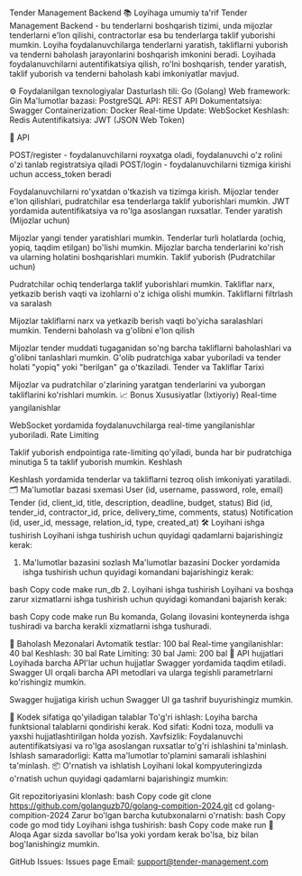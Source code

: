 Tender Management Backend
📚 Loyihaga umumiy ta'rif
Tender Management Backend - bu tenderlarni boshqarish tizimi, unda mijozlar tenderlarni e'lon qilishi, contractorlar esa bu tenderlarga taklif yuborishi mumkin. Loyiha foydalanuvchilarga tenderlarni yaratish, takliflarni yuborish va tenderni baholash jarayonlarini boshqarish imkonini beradi. Loyihada foydalanuvchilarni autentifikatsiya qilish, ro'lni boshqarish, tender yaratish, taklif yuborish va tenderni baholash kabi imkoniyatlar mavjud.

⚙️ Foydalanilgan texnologiyalar
Dasturlash tili: Go (Golang)
Web framework: Gin
Ma'lumotlar bazasi: PostgreSQL
API: REST API
Dokumentatsiya: Swagger
Containerization: Docker
Real-time Update: WebSocket
Keshlash: Redis
Autentifikatsiya: JWT (JSON Web Token)

🚀 API

POST/register - foydalanuvchilarni royxatga oladi, foydalanuvchi o'z rolini o'zi tanlab registratsiya qiladi
POST/login - foydalanuvchilarni tizmiga kirishi uchun access_token beradi

Foydalanuvchilarni ro'yxatdan o'tkazish va tizimga kirish.
Mijozlar tender e'lon qilishlari, pudratchilar esa tenderlarga taklif yuborishlari mumkin.
JWT yordamida autentifikatsiya va ro'lga asoslangan ruxsatlar.
Tender yaratish (Mijozlar uchun)

Mijozlar yangi tender yaratishlari mumkin.
Tenderlar turli holatlarda (ochiq, yopiq, taqdim etilgan) bo'lishi mumkin.
Mijozlar barcha tenderlarini ko'rish va ularning holatini boshqarishlari mumkin.
Taklif yuborish (Pudratchilar uchun)

Pudratchilar ochiq tenderlarga taklif yuborishlari mumkin.
Takliflar narx, yetkazib berish vaqti va izohlarni o'z ichiga olishi mumkin.
Takliflarni filtrlash va saralash

Mijozlar takliflarni narx va yetkazib berish vaqti bo'yicha saralashlari mumkin.
Tenderni baholash va g'olibni e'lon qilish

Mijozlar tender muddati tugaganidan so'ng barcha takliflarni baholashlari va g'olibni tanlashlari mumkin.
G'olib pudratchiga xabar yuboriladi va tender holati "yopiq" yoki "berilgan" ga o'tkaziladi.
Tender va Takliflar Tarixi

Mijozlar va pudratchilar o'zlarining yaratgan tenderlarini va yuborgan takliflarini ko'rishlari mumkin.
📈 Bonus Xususiyatlar (Ixtiyoriy)
Real-time yangilanishlar

WebSocket yordamida foydalanuvchilarga real-time yangilanishlar yuboriladi.
Rate Limiting

Taklif yuborish endpointiga rate-limiting qo'yiladi, bunda har bir pudratchiga minutiga 5 ta taklif yuborish mumkin.
Keshlash

Keshlash yordamida tenderlar va takliflarni tezroq olish imkoniyati yaratiladi.
🗂️ Ma'lumotlar bazasi sxemasi
User (id, username, password, role, email)
Tender (id, client_id, title, description, deadline, budget, status)
Bid (id, tender_id, contractor_id, price, delivery_time, comments, status)
Notification (id, user_id, message, relation_id, type, created_at)
🛠️ Loyihani ishga tushirish
Loyihani ishga tushirish uchun quyidagi qadamlarni bajarishingiz kerak:

1. Ma'lumotlar bazasini sozlash
Ma'lumotlar bazasini Docker yordamida ishga tushirish uchun quyidagi komandani bajarishingiz kerak:

bash
Copy code
make run_db
2. Loyihani ishga tushirish
Loyihani va boshqa zarur xizmatlarni ishga tushirish uchun quyidagi komandani bajarish kerak:

bash
Copy code
make run
Bu komanda, Golang ilovasini konteynerda ishga tushiradi va barcha kerakli xizmatlarni ishga tushuradi.

🏅 Baholash Mezonalari
Avtomatik testlar: 100 bal
Real-time yangilanishlar: 40 bal
Keshlash: 30 bal
Rate Limiting: 30 bal
Jami: 200 bal
📄 API hujjatlari
Loyihada barcha API'lar uchun hujjatlar Swagger yordamida taqdim etiladi. Swagger UI orqali barcha API metodlari va ularga tegishli parametrlarni ko'rishingiz mumkin.

Swagger hujjatiga kirish uchun Swagger UI ga tashrif buyurishingiz mumkin.

🔧 Kodek sifatiga qo'yiladigan talablar
To'g'ri ishlash: Loyiha barcha funktsional talablarni qondirishi kerak.
Kod sifati: Kodni toza, modulli va yaxshi hujjatlashtirilgan holda yozish.
Xavfsizlik: Foydalanuvchi autentifikatsiyasi va ro'lga asoslangan ruxsatlar to'g'ri ishlashini ta'minlash.
Ishlash samaradorligi: Katta ma'lumotlar to'plamini samarali ishlashini ta'minlash.
📦 O'rnatish va ishlatish
Loyihani lokal kompyuteringizda o'rnatish uchun quyidagi qadamlarni bajarishingiz mumkin:

Git repozitoriyasini klonlash:
bash
Copy code
git clone https://github.com/golanguzb70/golang-compition-2024.git
cd golang-compition-2024
Zarur bo'lgan barcha kutubxonalarni o'rnatish:
bash
Copy code
go mod tidy
Loyihani ishga tushirish:
bash
Copy code
make run
💬 Aloqa
Agar sizda savollar bo'lsa yoki yordam kerak bo'lsa, biz bilan bog'lanishingiz mumkin.

GitHub Issues: Issues page
Email: support@tender-management.com
